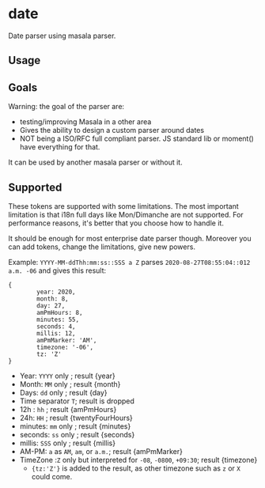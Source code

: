 # date

Date parser using masala parser.

## Usage



## Goals

Warning: the goal of the parser are:

- testing/improving Masala in a other area
- Gives the ability to design a custom parser around dates
- NOT being a ISO/RFC full compliant parser. JS standard lib or moment() have everything for that.

It can be used by another masala parser or without it.

## Supported

These tokens are supported with some limitations. The most important limitation is that i18n full
 days like Mon/Dimanche are not supported. For performance reasons, it's better that you choose
 how to handle it.

It should be enough for most enterprise date parser though. Moreover you can add tokens,
 change the limitations, give new powers.

Example: `YYYY-MM-ddThh:mm:ss::SSS a Z` parses `2020-08-27T08:55:04::012 a.m. -06` and gives this
 result:

```json5
{
        year: 2020,
        month: 8,
        day: 27,
        amPmHours: 8,
        minutes: 55,
        seconds: 4,
        millis: 12,
        amPmMarker: 'AM',
        timezone: '-06',
        tz: 'Z'
}
```
 
* Year: `YYYY` only ; result {year}
* Month: `MM` only ; result {month}
* Days: `dd` only ; result {day}
* Time separator `T`; result is dropped
* 12h : `hh` ; result {amPmHours}
* 24h: `HH` ; result {twentyFourHours}
* minutes: `mm` only ; result {minutes}
* seconds: `ss` only ; result {seconds}
* millis: `SSS` only ; result {millis}
* AM-PM: `a` as `AM`, `am`, or `a.m.`; result {amPmMarker}
* TimeZone :`Z` only but interpreted for `-08`, `-0800`, `+09:30`; result {timezone}
    - `{tz:'Z'}` is added to the result, as other timezone such as `z` or `X` could come.